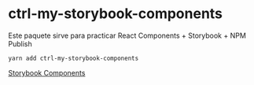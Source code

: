 # ctrl-my-storybook-components

Este paquete sirve para practicar React Components + Storybook + NPM Publish

```
yarn add ctrl-my-storybook-components
```

[Storybook Components](https://thekiller90.github.io/storybook-basic-components/?path=/story/ui-mylabel--basic)